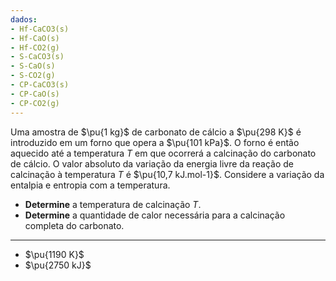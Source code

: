 ```yaml
---
dados:
- Hf-CaCO3(s)
- Hf-CaO(s)
- Hf-CO2(g)
- S-CaCO3(s)
- S-CaO(s)
- S-CO2(g)
- CP-CaCO3(s)
- CP-CaO(s)
- CP-CO2(g)
---
```


Uma amostra de $\pu{1 kg}$ de carbonato de cálcio a $\pu{298 K}$ é introduzido em um forno que opera a $\pu{101 kPa}$. O forno é então aquecido até a temperatura $T$ em que ocorrerá a calcinação do carbonato de cálcio. O valor absoluto da variação da energia livre da reação de calcinação à temperatura $T$ é $\pu{10,7 kJ.mol-1}$. Considere a variação da entalpia e entropia com a temperatura.

- **Determine** a temperatura de calcinação $T$.
- **Determine** a quantidade de calor necessária para a calcinação completa do carbonato. 

---
- $\pu{1190 K}$
- $\pu{2750 kJ}$
